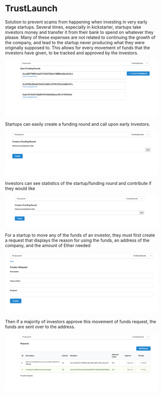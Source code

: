 
<h1> TrustLaunch </h1>



Solution to prevent scams from happening when investing in very early stage startups. Several times, especially in kickstarter, startups take investors money and transfer it from their bank to spend on whatever they please. Many of these expenses are not related to continuing the growth of the company, and lead to the startup never producing what they were originally supposed to. This allows for every movement of funds that the investors have given, to be tracked and approved by the investors. 


![](ImagesForReadMe/openFundingRounds.png)


Startups can easily create a funding round and call upon early investors. 

![](ImagesForReadMe/createFundingRound.png)


Investors can see statistics of the startup/funding round and contribute if they would like

![](ImagesForReadMe/newFundingRound.png)


For a startup to move any of the funds of an investor, they must first create a request that displays the reason for using the funds, an address of the company, and the amount of Ether needed

![](ImagesForReadMe/newRequest.png)


Then if a majority of investors approve this movement of funds request, the funds are sent over to the address.

![](ImagesForReadMe/openRequests.png)



